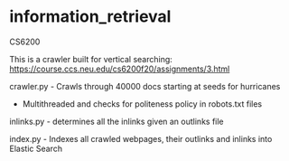 # information_retrieval
CS6200

This is a crawler built for vertical searching: 
https://course.ccs.neu.edu/cs6200f20/assignments/3.html

crawler.py - Crawls through 40000 docs starting at seeds for hurricanes
- Multithreaded and checks for politeness policy in robots.txt files

inlinks.py - determines all the inlinks given an outlinks file

index.py - Indexes all crawled webpages, their outlinks and inlinks into Elastic Search

